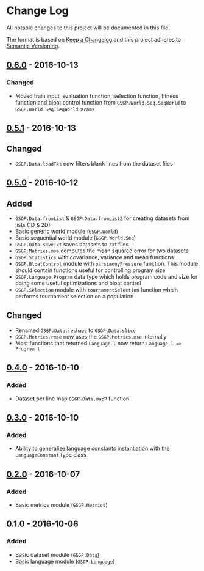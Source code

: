 # Change Log
All notable changes to this project will be documented in this file.

The format is based on [Keep a Changelog](http://keepachangelog.com/)
and this project adheres to [Semantic Versioning](http://semver.org/).

## [0.6.0] - 2016-10-13
### Changed
- Moved train input, evaluation function, selection function, fitness function and bloat control function from `GSGP.World.Seq.SeqWorld` to `GSGP.World.Seq.SeqWorldParams`

## [0.5.1] - 2016-10-13
## Changed
- `GSGP.Data.loadTxt` now filters blank lines from the dataset files


## [0.5.0] - 2016-10-12
## Added
- `GSGP.Data.fromList` & `GSGP.Data.fromList2` for creating datasets from lists (1D & 2D)
- Basic generic world module (`GSGP.World`)
- Basic sequential world module (`GSGP.World.Seq`)
- `GSGP.Data.saveTxt` saves datasets to .txt files
- `GSGP.Metrics.mse` computes the mean squared error for two datasets
- `GSGP.Statistics` with covariance, variance and mean functions
- `GSGP.BloatControl` module with `parsimonyPressure` function. This module should contain functions useful for controlling program size
- `GSGP.Language.Program` data type which holds program code and size for doing some useful optimizations and bloat control
- `GSGP.Selection` module with `tournamentSelection` function which performs tournament selection on a population


## Changed
- Renamed `GSGP.Data.reshape` to `GSGP.Data.slice`
- `GSGP.Metrics.rmse` now uses the `GSGP.Metrics.mse` internally
- Most functions that returned `Language l` now return `Language l => Program l`


## [0.4.0] - 2016-10-10
### Added
- Dataset per line map `GSGP.Data.mapR` function


## [0.3.0] - 2016-10-10
### Added
- Ability to generalize language constants instantiation with the `LanguageConstant` type class

## [0.2.0] - 2016-10-07
### Added
- Basic metrics module (`GSGP.Metrics`)


## 0.1.0 - 2016-10-06
### Added
- Basic dataset module (`GSGP.Data`)
- Basic language module (`GSGP.Language`)


[Unreleased]: https://github.com/FelipeRosa/haskell-gsgp/compare/master...develop
[0.6.0]: https://github.com/FelipeRosa/haskell-gsgp/compare/v0.5.1...v0.6.0
[0.5.1]: https://github.com/FelipeRosa/haskell-gsgp/compare/v0.5.0...v0.5.1
[0.5.0]: https://github.com/FelipeRosa/haskell-gsgp/compare/v0.4.0...v0.5.0
[0.4.0]: https://github.com/FelipeRosa/haskell-gsgp/compare/v0.3.0...v0.4.0
[0.3.0]: https://github.com/FelipeRosa/haskell-gsgp/compare/v0.2.0...v0.3.0
[0.2.0]: https://github.com/FelipeRosa/haskell-gsgp/compare/v0.1.0...v0.2.0
